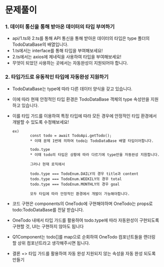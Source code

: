 # 문제풀이

### 1. 데이터 통신을 통해 받아온 데이터의 타입 부여하기

- api/1.ts와 2.ts를 통해 API 통신을 통해 받아온 데이터의 타입은 type 폴더의 TodoDataBase의 배열입니다.
- 1.ts에서는 interface를 통해 타입을 부여해보세요!
- 2.ts에서는 axios에 제네릭을 사용하여 타입을 부여해보세요!
- 무엇이 되었던 사용하는 곳에서는 자동완성이 지원되어야 합니다.

### 2. 타입가드로 유동적인 타입에 자동완성 지원하기

- TodoDataBase는 type에 따라 다른 데이터 양식을 갖고 있습니다.
- 이에 따라 현재 안정적인 타입 환경은 TodoDataBase 객체의 type 속성만을 지원하고 있습니다.
- 이를 타입 가드를 이용하여 특정 타입에 따라 모든 경우에 안정적인 타입 환경에서 개발할 수 있도록 수정해보세요!

  ```
  ex)
          const todo = await TodoApi.getTodo();
          * 이때 문제 1번에 의하여 todo는 TodoDataBase 배열 타입이어합니다.

          todo.type
          * 이때 todo의 타입은 상황에 따라 다르기에 type만을 자동완성 지원합니다.

          그러나 현재 로직에서

          todo.type === TodoEnum.DAILY의 경우 title과 content
          todo.type === TodoEnum.WEEKILY의 경우 total
          todo.type === TodoEnum.MONTHLY의 경우 goal

          모두 타입에 따라 안정적인 환경에서 개발이 가능해야합니다.
  ```

- 코드 구현은 components의 OneTodo에 구현해야하며 OneTodo는 props로 todo:TodoDataBase를 전달 받습니다.
- OneTodo 내에서 타입 가드를 활용하여 todo.type에 따라 자동완성이 구현되도록 구현할 것, UI는 구현하지 않아도 됩니다
- Q1Component는 todo[]를 map으로 순회하여 OneTodo 컴포넌트들을 랜더링 할 상위 컴포넌트라고 생각해주시면 됩니다.

* 결론 => 타입 가드를 활용하여 자동 완성 지원되지 않는 속성을 자동 완성 되도록 만들기
